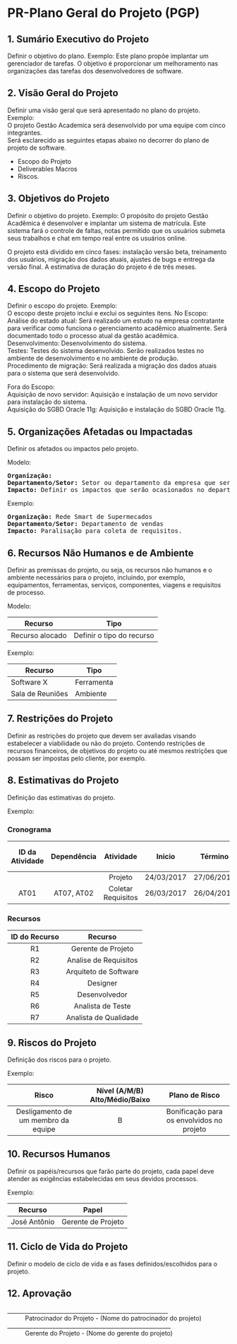 # PR-Plano Geral do Projeto (PGP)

## 1. Sumário Executivo do Projeto

Definir o objetivo do plano. 
Exemplo:
Este plano propõe implantar um gerenciador de tarefas. 
O objetivo é proporcionar um melhoramento nas organizações das tarefas dos desenvolvedores de software. 

## 2. Visão Geral do Projeto

Definir uma visão geral que será apresentado no plano do projeto.  
Exemplo:  
O projeto Gestão Academica será desenvolvido por uma equipe com cinco integrantes.  
Será esclarecido as seguintes etapas abaixo no decorrer do plano de projeto de software.  
- Escopo do Projeto 
- Deliverables Macros
- Riscos.

## 3. Objetivos do Projeto

Definir o objetivo do projeto.
Exemplo:
O propósito do projeto Gestão Acadêmica é desenvolver e implantar um sistema de matrícula. 
Este sistema fará o controle de faltas, notas permitido que os usuários submeta seus trabalhos 
e chat em tempo real entre os usuários online. 

O projeto está dividido em cinco fases: instalação versão beta, treinamento dos usuários, 
migração dos dados atuais, ajustes de bugs e entrega da versão final. 
A estimativa de duração do projeto é de três meses.

## 4. Escopo do Projeto

Definir o escopo do projeto.
Exemplo:  
O escopo deste projeto inclui e exclui os seguintes itens.
No Escopo:  
Análise do estado atual: Será realizado um estudo na empresa contratante para verificar como funciona o 
gerenciamento acadêmico atualmente. Será documentado todo o processo atual da gestão acadêmica.   
Desenvolvimento: Desenvolvimento do sistema.   
Testes: Testes do sistema desenvolvido. Serão realizados testes no ambiente de desenvolvimento e no 
ambiente de produção.   
Procedimento de migração: Será realizada a migração dos dados atuais para o sistema que será desenvolvido.

Fora do Escopo:  
Aquisição de novo servidor: Aquisição e instalação de um novo servidor para instalação do sistema.   
Aquisição do SGBD Oracle 11g: Aquisição e instalação do SGBD Oracle 11g. 

## 5. Organizações Afetadas ou Impactadas

Definir os afetados ou impactos pelo projeto.

Modelo: 
<pre>
<strong>Organização:</strong> 
<strong>Departamento/Setor:</strong> Setor ou departamento da empresa que será afetado por uma determinada atividade do processo/projeto.
<strong>Impacto:</strong> Definir os impactos que serão ocasionados no departamento/setor pela execução de uma determinada atividade.
</pre>

Exemplo:  
<pre>
<strong>Organização:</strong> Rede Smart de Supermecados
<strong>Departamento/Setor:</strong> Departamento de vendas
<strong>Impacto:</strong> Paralisação para coleta de requisitos.
</pre>

## 6. Recursos Não Humanos e de Ambiente

Definir as premissas do projeto, ou seja, os recursos não humanos e o ambiente necessários para o projeto, incluindo, por exemplo, equipamentos, ferramentas, serviços, componentes, viagens e requisitos de processo. 

Modelo:  

| Recurso | Tipo |
| ------- | ----- |
| Recurso alocado | Definir o tipo do recurso |

Exemplo:  

| Recurso | Tipo |
| ------- | ----- |
| Software X | Ferramenta |
| Sala de Reuniões | Ambiente |

## 7. Restrições do Projeto

Definir as restrições do projeto que devem ser avaliadas visando estabelecer a viabilidade ou não do projeto. Contendo restrições de recursos financeiros, de objetivos do projeto ou até mesmos restrições que possam ser impostas pelo cliente, por exemplo.

## 8. Estimativas do Projeto

Definição das estimativas do projeto.

Exemplo: 

### Cronograma

| ID da Atividade | Dependência | Atividade | Inicio | Término | Tempo Previsto (dias) | Recurso |
|:---------------:|:-----------:|:---------:|:------:|:-------:|:---------------------:|:-------:|
|      |                  | Projeto                          | 24/03/2017 | 27/06/2017 | 95 |   |
| AT01 | AT07, AT02 | Coletar Requisitos | 26/03/2017 | 26/04/2017 | 30 | R1 | 

### Recursos

| ID do Recurso | Recurso |
|:-------------:|:-------:|
| R1 | Gerente de Projeto |
| R2 | Analise de Requisitos |
| R3 | Arquiteto de Software |
| R4 | Designer |
| R5 | Desenvolvedor |
| R6 | Analista de Teste |
| R7 | Analista de Qualidade |

## 9. Riscos do Projeto

Definição dos riscos para o projeto.

Exemplo:  

| Risco | Nível (A/M/B) Alto/Médio/Baixo | Plano de Risco |
|:-------------:|:-------:|:-------:|
| Desligamento de um membro da equipe | B | Bonificação para os envolvidos no projeto |

## 10. Recursos Humanos

Definir os papéis/recursos que farão parte do projeto, cada papel deve atender as exigências estabelecidas em seus devidos processos.

Exemplo:  

| Recurso | Papel |
|-------------|-------|
| José Antônio | Gerente de Projeto |

## 11. Ciclo de Vida do Projeto

Definir o modelo de ciclo de vida e as fases definidos/escolhidos para o projeto.

## 12. Aprovação

<dl>
  <dt>_________________________________________________________</dt>
  <dd>Patrocinador do Projeto - (Nome do patrocinador do projeto)</dd>

  <dt>__________________________________________________________</dt>
  <dd>Gerente do Projeto - (Nome do gerente do projeto)</dd>
</dl>
<dl>
